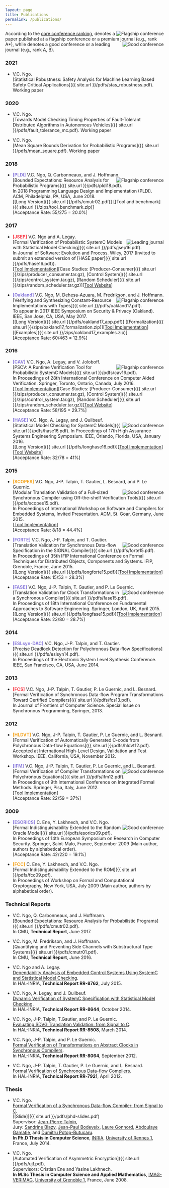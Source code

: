 ```yaml
---
layout: page
title: Publications
permalink: /publications/
---
```


According to the [core conference ranking](http://portal.core.edu.au/conf-ranks/), <img style="float: right;" src="{{ site.url }}/images/best_q.png" alt="Flagship conference" style="width:36px;height:36px;"> denotes a paper published at a flagship conference or a premium journal (e.g., rank A*), while <img style="float: right;" src="{{ site.url }}/images/good_q.png" alt="Good conference" style="width:36px;height:36px;"> denotes a good conference or a leading journal (e.g., rank A, B).

### 2021
* V.C. Ngo.  
[Statistical Robustness: Safety Analysis for Machine Learning Based Safety Critical Applications]({{ site.url }}/pdfs/stas_robustness.pdf). Working paper

### 2020
* V.C. Ngo.  
[Towards Model Checking Timing Properties of Fault-Tolerant Distributed Algorithms in Autonomous Vehicles]({{ site.url }}/pdfs/fault_tolerance_mc.pdf). Working paper

* V.C. Ngo.  
[Mean Square Bounds Derivation for Probabilistic Programs]({{ site.url }}/pdfs/mean_square.pdf). Working paper

### 2018
* <b style="color: #8d7edc;">[PLDI]</b> V.C. Ngo, Q. Carbonneaux, and J. Hoffmann.  
<img style="float: right;" src="{{ site.url }}/images/best_q.png" alt="Flagship conference" style="width:37px;height:36px;"> [Bounded Expectations: Resource Analysis for Probabilistic Programs]({{ site.url }}/pdfs/pldi18.pdf).    
In 2018 Programming Language Design and Implementation (PLDI). ACM,  Philadelphia, PA, USA, June 2018.  
[[Long Version]({{ site.url }}/pdfs/cmutr02.pdf)] [[Tool and benchmark]({{ site.url }}/zips/tool_benchmark.zip)]  
[Acceptance Rate: 55/275 = 20.0%]

### 2017
* <b style="color: #F83E4B;">[JSEP]</b> V.C. Ngo and A. Legay.   
<img style="float: right;" src="{{ site.url }}/images/good_q.png" alt="Leading journal" style="width:36px;height:36px;"> [Formal Verification of Probabilistic SystemC Models with Statistical Model Checking]({{ site.url }}/pdfs/jsep16.pdf).  
In Journal of Software: Evolution and Process. Wiley, 2017 (Invited to submit an extended version of [HASE paper]({{ site.url }}/pdfs/hase16.pdf)).  
[[Tool Implementation](https://github.com/channgo2203/PSCV)][Case Studies: [Producer-Consumer]({{ site.url }}/zips/producer_consumer.tar.gz), [Control System]({{ site.url }}/zips/control_system.tar.gz), [Random Scheduler]({{ site.url }}/zips/random_scheduler.tar.gz)][[Tool Website](https://project.inria.fr/pscv/)]

* <b style="color: #8d7edc;">[Oakland]</b> V.C. Ngo, M. Dehesa-Azuara, M. Fredrikson, and J. Hoffmann.  
<img style="float: right;" src="{{ site.url }}/images/best_q.png" alt="Flagship conference" style="width:36px;height:36px;"> [Verifying and Synthesizing Constant-Resource Implementations with Types]({{ site.url }}/pdfs/oakland17.pdf).    
To appear in 2017 IEEE Symposium on Security & Privacy (Oakland). IEEE, San Jose, CA, USA, May 2017.  
[[Long Version]({{ site.url }}/pdfs/oakland17_app.pdf)] [[Formalization]({{ site.url }}/zips/oakland17_formalization.zip)][[Tool Implementation](http://www.raml.co/code.html)]  [[Examples]({{ site.url }}/zips/oakland17_examples.zip)]  
[Acceptance Rate: 60/463 = 12.9%]

### 2016
* <b style="color: #8d7edc;">[CAV]</b> V.C. Ngo, A. Legay, and V. Joloboff.  
<img style="float: right;" src="{{ site.url }}/images/best_q.png" alt="Flagship conference" style="width:36px;height:36px;"> [PSCV: A Runtime Verification Tool for Probabilistic SystemC Models]({{ site.url }}/pdfs/cav16.pdf).    
In Proceedings of 28th International Conference on Computer Aided Verification. Springer, Toronto, Ontario, Canada, July 2016.  
[[Tool Implementation](https://github.com/channgo2203/PSCV)][Case Studies: [Producer-Consumer]({{ site.url }}/zips/producer_consumer.tar.gz), [Control System]({{ site.url }}/zips/control_system.tar.gz), [Random Scheduler]({{ site.url }}/zips/random_scheduler.tar.gz)][[Tool Website](https://project.inria.fr/pscv/)]  
[Acceptance Rate: 58/195 = 29.7%]

* <b style="color: #8d7edc;">[HASE]</b> V.C. Ngo, A. Legay, and J. Quilbeuf.  
<img style="float: right;" src="{{ site.url }}/images/good_q.png" alt="Good conference" style="width:36px;height:36px;"> [Statistical Model Checking for SystemC Models]({{ site.url }}/pdfs/hase16.pdf). 
In Proceedings of 17th High Assurance Systems Engineering Symposium. IEEE, Orlando, Florida, USA, January 2016.  
[[Long Version]({{ site.url }}/pdfs/longhase16.pdf)][[Tool Implementation](https://github.com/channgo2203/PSCV)][[Tool Website](https://project.inria.fr/pscv/)]  
[Acceptance Rate: 32/78 = 41%]

### 2015
* <b style="color: #F5A623;">[SCOPES]</b> V.C. Ngo, J-P. Talpin, T. Gautier, L. Besnard, and P. Le Guernic.  
<img style="float: right;" src="{{ site.url }}/images/good_q.png" alt="Good conference" style="width:36px;height:36px;"> [Modular Translation Validation of a Full-sized Synchronous Compiler using Off-the-shelf Verification Tools]({{ site.url }}/pdfs/scopes15.pdf).     
In Proceedings of International Workshop on Software and Compilers for Embedded Systems, Invited Presentation. ACM, St. Goar, Germany, June 2015.  
[[Tool Implementation](https://github.com/channgo2203/sigcert)]  
[Acceptance Rate: 8/18 = 44.4%]

* <b style="color: #8d7edc;">[FORTE]</b> V.C. Ngo, J-P. Talpin, and T. Gautier.  
<img style="float: right;" src="{{ site.url }}/images/good_q.png" alt="Good conference" style="width:36px;height:36px;"> [Translation Validation for Synchronous Data-flow Specification in the SIGNAL Compiler]({{ site.url }}/pdfs/forte15.pdf).   
In Proceedings of 35th IFIP International Conference on Formal Techniques for Distributed Objects, Components and Systems. IFIP, Grenoble, France, June 2015.  
[[Long Version]({{ site.url }}/pdfs/longforte15.pdf)][[Tool Implementation](https://github.com/channgo2203/sigcert)]  
[Acceptance Rate: 15/53 = 28.3%]

* <b style="color: #8d7edc;">[FASE]</b> V.C. Ngo, J-P. Talpin, T. Gautier, and P. Le Guernic.  
<img style="float: right;" src="{{ site.url }}/images/good_q.png" alt="Good conference" style="width:36px;height:36px;"> [Translation Validation for Clock Transformations in a Synchronous Compiler]({{ site.url }}/pdfs/fase15.pdf).    
In Proceedings of 18th International Conference on Fundamental Approaches to Software Engineering. Springer, London, UK, April 2015.  
[[Long Version]({{ site.url }}/pdfs/longfase15.pdf)][[Tool Implementation](https://github.com/channgo2203/sigcert)]  
[Acceptance Rate: 23/80 = 28.7%]

### 2014
* <b style="color: #8d7edc;">[ESLsyn-DAC]</b> V.C. Ngo, J-P. Talpin, and T. Gautier.  
[Precise Deadlock Detection for Polychronous Data-flow Specifications]({{ site.url }}/pdfs/eslsyn14.pdf).  
In Proceedings of the Electronic System Level Synthesis Conference. IEEE, San Francisco, CA, USA, June 2014.
<!---
[Acceptance Rate: 8/? = ?%]
-->

### 2013
* <b style="color: #F83E4B;">[FCS]</b> V.C. Ngo, J-P. Talpin, T. Gautier, P. Le Guernic, and L. Besnard.  
[Formal Verification of Synchronous Data-flow Program Transformations Toward Certified Compilers]({{ site.url }}/pdfs/fcs13.pdf).  
In Journal of Frontiers of Computer Science. Special Issue on Synchronous Programming, Springer, 2013.

### 2012
* <b style="color: #F5A623;">[HLDVT]</b> V.C. Ngo, J-P. Talpin, T. Gautier, P. Le Guernic, and L. Besnard.  
[Formal Verification of Automatically Generated C-code from Polychronous Data-flow Equations]({{ site.url }}/pdfs/hldvt12.pdf).  
Accepted at International High-Level Design, Validation and Test Workshop. IEEE, California, USA, November 2012.

* <b style="color: #8d7edc;">[IFM]</b> V.C. Ngo, J-P. Talpin, T. Gautier, P. Le Guernic,  and L. Besnard.  
<img style="float: right;" src="{{ site.url }}/images/good_q.png" alt="Good conference" style="width:36px;height:36px;"> [Formal Verification of Compiler Transformations on Polychronous Equations]({{ site.url }}/pdfs/ifm12.pdf).     
In Proceedings of 9th International Conference on Integrated Formal Methods. Springer, Pisa, Italy, June 2012.  
[[Tool Implementation](https://github.com/channgo2203/SigCV)]  
[Acceptance Rate: 22/59 = 37%]

### 2009
* <b style="color: #8d7edc;">[ESORICS]</b> C. Ene, Y. Lakhnech, and V.C. Ngo.  
<img style="float: right;" src="{{ site.url }}/images/good_q.png" alt="Good conference" style="width:36px;height:36px;"> [Formal Indistinguishability Extended to the Random Oracle Model]({{ site.url }}/pdfs/esorics09.pdf).     
In Proceedings of 14th European Symposium on Research in Computer Security. Springer, Saint-Malo, France, September 2009 (Main author, authors by alphabetical order).  
[Acceptance Rate: 42/220 = 19.1%]

* <b style="color: #F5A623;">[FCC]</b> C. Ene, Y. Lakhnech, and V.C. Ngo.  
[Formal Indistinguishability Extended to the ROM]({{ site.url }}/pdfs/fcc09.pdf).  
In Proceedings of Workshop on Formal and Computational Cryptography, New York, USA, July 2009 (Main author, authors by alphabetical order).

### Technical Reports
* V.C. Ngo, Q. Carbonneaux, and J. Hoffmann.  
[Bounded Expectations: Resource Analysis for Probabilistic Programs]({{ site.url }}/pdfs/cmutr02.pdf).  
In CMU, **Technical Report**, June 2017.

* V.C. Ngo, M. Fredrikson, and J. Hoffmann.  
[Quantifying and Preventing Side Channels with Substructural Type Systems]({{ site.url }}/pdfs/cmutr01.pdf).  
In CMU, **Technical Report**, June 2016.

* V.C. Ngo and A. Legay.  
[Dependability Analysis of Embedded Control Systems Using SystemC and Statistical Model Checking](https://hal.archives-ouvertes.fr/hal-01180996).  
In HAL-INRIA, **Technical Report RR-8762**, July 2015.

* V.C. Ngo, A. Legay, and J. Quilbeuf.  
[Dynamic Verification of SystemC Specification with Statistical Model Checking](https://hal.inria.fr/hal-01089742).  
In HAL-INRIA, **Technical Report RR-8644**, October 2014.

* V.C. Ngo, J-P. Talpin, T.Gautier, and P. Le Guernic.  
[Evaluating SDVG Translation Validation: from Signal to C](http://hal.inria.fr/hal-00962430).  
In HAL-INRIA, **Technical Report RR-8508**, March 2014.

* V.C. Ngo, J-P. Talpin, and P. Le Guernic.  
[Formal Verification of Transformations on Abstract Clocks in Synchronous Compilers](http://hal.inria.fr/hal-00730926).  
In HAL-INRIA, **Technical Report RR-8064**, September 2012.

* V.C. Ngo, J-P. Talpin, T. Gautier, P. Le Guernic, and L. Besnard.  
[Formal Verification of Synchronous Data-flow Compilers](http://hal.inria.fr/hal-00685633).  
In HAL-INRIA, **Technical Report RR-7921**, April 2012.

### Thesis
* V.C. Ngo.  
[Formal Verification of a Synchronous Data-flow Compiler: from Signal to C](https://ecm.univ-rennes1.fr/nuxeo/site/esupversions/e10492b5-206a-42fa-b643-e752dac5a750).  
[[Slide]]({{ site.url }}/pdfs/phd-slides.pdf)    
Supervisor: [Jean-Pierre Talpin](http://www.irisa.fr/prive/talpin/),  
Jury: [Sandrine Blazy](http://www.irisa.fr/celtique/blazy/), [Jean-Paul Bodeveix](https://www.irit.fr/~Jean-Paul.Bodeveix/), [Laure Gonnord](http://laure.gonnord.org/pro/), [Abdoulaye Gamatie](http://www.lirmm.fr/~gamatie/), and [Dumitru Potop-Butucaru](https://who.rocq.inria.fr/Dumitru.Potop_Butucaru/).  
**In Ph.D Thesis in Computer Science**, [INRIA](http://www.inria.fr/en/), [University of Rennes 1](https://www.univ-rennes1.fr/english/), France, July 2014.

* V.C. Ngo.  
[Automated Verification of Asymmetric Encryption]({{ site.url }}/pdfs/ujf.pdf).  
Supervisors: Cristian Ene and Yasine Lakhnech.  
**In M.Sc Thesis in Computer Science and Applied Mathematics**, [IMAG-VERIMAG](http://www-verimag.imag.fr), [University of Grenoble 1](https://www.ujf-grenoble.fr/?language=en), France, June 2008.
